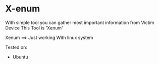 # X-enum
With simple tool you can gather most important information from Victim Device This Tool is 'Xenum'

Xenum ==> Just working With linux system 


Tested on:
* Ubuntu 

